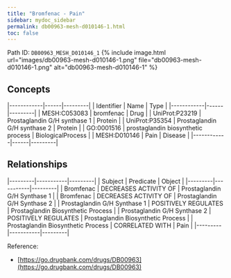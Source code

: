```yaml
---
title: "Bromfenac - Pain"
sidebar: mydoc_sidebar
permalink: db00963-mesh-d010146-1.html
toc: false 
---
```



Path ID: `DB00963_MESH_D010146_1`
{% include image.html url="images/db00963-mesh-d010146-1.png" file="db00963-mesh-d010146-1.png" alt="db00963-mesh-d010146-1" %}

## Concepts

|------------|------|---------|
| Identifier | Name | Type    |
|------------|------|---------|
| MESH:C053083 | bromfenac | Drug |
| UniProt:P23219 | Prostaglandin G/H synthase 1 | Protein |
| UniProt:P35354 | Prostaglandin G/H synthase 2 | Protein |
| GO:0001516 | prostaglandin biosynthetic process | BiologicalProcess |
| MESH:D010146 | Pain | Disease |
|------------|------|---------|

## Relationships

|---------|-----------|---------|
| Subject | Predicate | Object  |
|---------|-----------|---------|
| Bromfenac | DECREASES ACTIVITY OF | Prostaglandin G/H Synthase 1 |
| Bromfenac | DECREASES ACTIVITY OF | Prostaglandin G/H Synthase 2 |
| Prostaglandin G/H Synthase 1 | POSITIVELY REGULATES | Prostaglandin Biosynthetic Process |
| Prostaglandin G/H Synthase 2 | POSITIVELY REGULATES | Prostaglandin Biosynthetic Process |
| Prostaglandin Biosynthetic Process | CORRELATED WITH | Pain |
|---------|-----------|---------|

Reference: 
  - [https://go.drugbank.com/drugs/DB00963](https://go.drugbank.com/drugs/DB00963)
